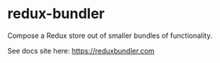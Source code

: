 # redux-bundler

Compose a Redux store out of smaller bundles of functionality.

See docs site here: https://reduxbundler.com
